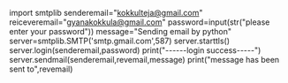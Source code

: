import smtplib 
senderemail="kokkulteja@gmail.com"
reiceveremail="gyanakokkula@gmail.com"
password=input(str("please enter your password"))
message="Sending email by python"
server=smtplib.SMTP('smtp.gmail.com',587)
server.starttls()
server.login(senderemail,password)
print("------login success-----")
server.sendmail(senderemail,revemail,message)
print("message has been sent to",revemail)
